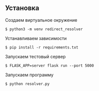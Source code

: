 ## Установка

Создаем виртуальное окружение

```
$ python3 -m venv redirect_resolver
```

Устанавливаем зависимости

```
$ pip install -r requirements.txt
```

Запускаем тестовый сервер

```
$ FLASK_APP=server flask run --port 5000
```
Запускаем программу

```
$ python resolver.py
```